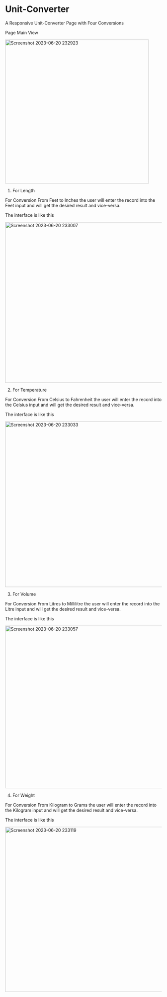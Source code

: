 # Unit-Converter
A Responsive Unit-Converter Page with Four Conversions

Page Main View

<img width="462" alt="Screenshot 2023-06-20 232923" src="https://github.com/Aashish2109/Unit-Converter/assets/99539876/45bb0f1d-b4f2-48bb-81cd-1bc7ab3b6dc6">

1) For Length

For Conversion From Feet to Inches the user will enter the record into the Feet input and will get the desired result and vice-versa.

The interface is like this

<img width="516" alt="Screenshot 2023-06-20 233007" src="https://github.com/Aashish2109/Unit-Converter/assets/99539876/a0afe1c8-f672-4c8c-b6ed-f7ec1f092b4c">

2) For Temperature

For Conversion From Celsius to Fahrenheit the user will enter the record into the Celsius input and will get the desired result and vice-versa.

The interface is like this

<img width="532" alt="Screenshot 2023-06-20 233033" src="https://github.com/Aashish2109/Unit-Converter/assets/99539876/2544de0d-d6a0-4b75-9a6d-0afce2d1f02f">

3) For Volume

For Conversion From Litres to Millilitre the user will enter the record into the Litre input and will get the desired result and vice-versa.

The interface is like this

<img width="522" alt="Screenshot 2023-06-20 233057" src="https://github.com/Aashish2109/Unit-Converter/assets/99539876/9fc051f6-29c2-4b59-841f-a9352f885245">

4) For Weight

For Conversion From Kilogram to Grams the user will enter the record into the Kilogram input and will get the desired result and vice-versa.

The interface is like this

<img width="530" alt="Screenshot 2023-06-20 233119" src="https://github.com/Aashish2109/Unit-Converter/assets/99539876/0e91b374-eda4-4ad3-93ae-138db0d44490">
